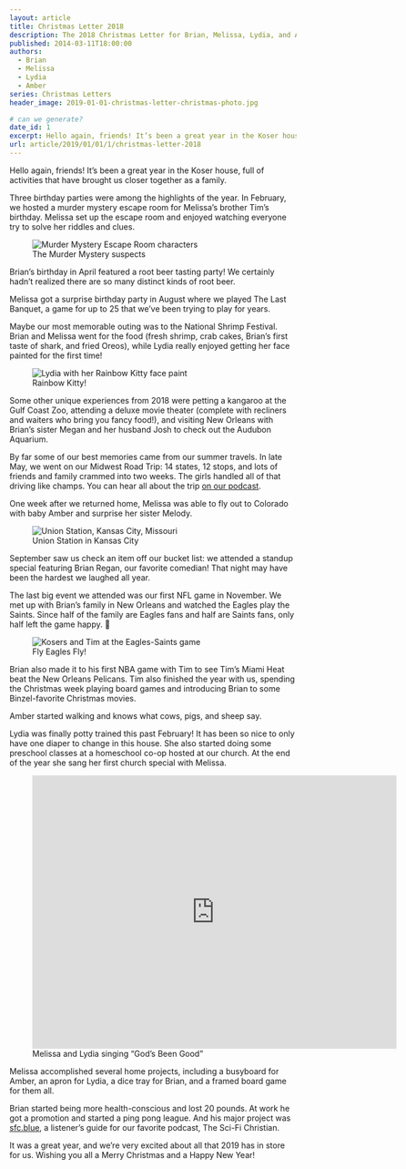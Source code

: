 ```yaml
---
layout: article
title: Christmas Letter 2018
description: The 2018 Christmas Letter for Brian, Melissa, Lydia, and Amber Koser
published: 2014-03-11T18:00:00
authors:
  - Brian
  - Melissa
  - Lydia
  - Amber
series: Christmas Letters
header_image: 2019-01-01-christmas-letter-christmas-photo.jpg

# can we generate?
date_id: 1
excerpt: Hello again, friends! It’s been a great year in the Koser house, full of activities that have brought us closer together as a family.
url: article/2019/01/01/1/christmas-letter-2018
---
```

Hello again, friends! It’s been a great year in the Koser house, full of activities that have brought us closer together as a family.

Three birthday parties were among the highlights of the year. In February, we hosted a murder mystery escape room for Melissa’s brother Tim’s birthday. Melissa set up the escape room and enjoyed watching everyone try to solve her riddles and clues.

<figure>      <img src="https://s3.amazonaws.com/cdn.koser.us/img/journal/2019-01-01-christmas-letter-escape-room.jpg" alt="Murder Mystery Escape Room characters">      <figcaption>The Murder Mystery suspects</figcaption>    </figure>

Brian’s birthday in April featured a root beer tasting party! We certainly hadn’t realized there are so many distinct kinds of root beer.

Melissa got a surprise birthday party in August where we played The Last Banquet, a game for up to 25 that we’ve been trying to play for years.

Maybe our most memorable outing was to the National Shrimp Festival. Brian and Melissa went for the food (fresh shrimp, crab cakes, Brian’s first taste of shark, and fried Oreos), while Lydia really enjoyed getting her face painted for the first time!

<figure>      <img src="https://s3.amazonaws.com/cdn.koser.us/img/journal/2019-01-01-christmas-letter-rainbow-kitty.jpg" alt="Lydia with her Rainbow Kitty face paint">      <figcaption>Rainbow Kitty!</figcaption>    </figure>

Some other unique experiences from 2018 were petting a kangaroo at the Gulf Coast Zoo, attending a deluxe movie theater (complete with recliners and waiters who bring you fancy food!), and visiting New Orleans with Brian’s sister Megan and her husband Josh to check out the Audubon Aquarium.

By far some of our best memories came from our summer travels. In late May, we went on our Midwest Road Trip: 14 states, 12 stops, and lots of friends and family crammed into two weeks. The girls handled all of that driving like champs. You can hear all about the trip [on our podcast](http://tto.koser.us/episodes/079-midwest-road-trip-2018/).

One week after we returned home, Melissa was able to fly out to Colorado with baby Amber and surprise her sister Melody.

<figure>      <img src="https://s3.amazonaws.com/cdn.koser.us/img/journal/2019-01-01-christmas-letter-union-station.jpg" alt="Union Station, Kansas City, Missouri">      <figcaption>Union Station in Kansas City</figcaption>    </figure>

September saw us check an item off our bucket list: we attended a standup special featuring Brian Regan, our favorite comedian! That night may have been the hardest we laughed all year.

The last big event we attended was our first NFL game in November. We met up with Brian’s family in New Orleans and watched the Eagles play the Saints. Since half of the family are Eagles fans and half are Saints fans, only half left the game happy. 🙂

<figure>      <img src="https://s3.amazonaws.com/cdn.koser.us/img/journal/2019-01-01-christmas-letter-eagles-game.jpg" alt="Kosers and Tim at the Eagles-Saints game">      <figcaption>Fly Eagles Fly!</figcaption>    </figure>

Brian also made it to his first NBA game with Tim to see Tim’s Miami Heat beat the New Orleans Pelicans. Tim also finished the year with us, spending the Christmas week playing board games and introducing Brian to some Binzel-favorite Christmas movies.

Amber started walking and knows what cows, pigs, and sheep say.

Lydia was finally potty trained this past February! It has been so nice to only have one diaper to change in this house. She also started doing some preschool classes at a homeschool co-op hosted at our church. At the end of the year she sang her first church special with Melissa.

<figure>      <div class="iframe-container"><iframe src="https://player.vimeo.com/video/309018670" width="640" height="480" frameborder="0" webkitallowfullscreen mozallowfullscreen allowfullscreen></iframe></div>      <figcaption>Melissa and Lydia singing “God’s Been Good”</figcaption>  </figure>

Melissa accomplished several home projects, including a busyboard for Amber, an apron for Lydia, a dice tray for Brian, and a framed board game for them all.

Brian started being more health-conscious and lost 20 pounds. At work he got a promotion and started a ping pong league. And his major project was [sfc.blue](http://sfc.blue), a listener’s guide for our favorite podcast, The Sci-Fi Christian.

It was a great year, and we’re very excited about all that 2019 has in store for us. Wishing you all a Merry Christmas and a Happy New Year!